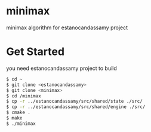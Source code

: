 # minimax
minimax algorithm for estanocandassamy project

# Get Started

you need estanocandassamy project to build

```sh
$ cd ~
$ git clone <estanocandassamy>
$ git clone <minimax>
$ cd /minimax
$ cp -r ../estanocandassamy/src/shared/state ./src/
$ cp -r ../estanocandassamy/src/shared/engine ./src/
$ cmake .
$ make 
$ ./minimax
```
